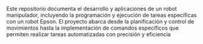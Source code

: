 Este repositorio documenta el desarrollo y aplicaciones de un robot manipulador, incluyendo la programación y ejecución de tareas específicas con un robot Epson. 
El proyecto abarca desde la planificación y control de movimientos hasta la implementación de comandos específicos que permiten realizar tareas automatizadas 
con precisión y eficiencia
